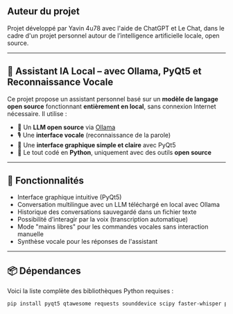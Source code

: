 ## Auteur du projet

Projet développé par Yavin 4u78 avec l'aide de ChatGPT et Le Chat, dans le cadre d'un projet personnel autour de l’intelligence artificielle locale, open source.

---

## 🧠 Assistant IA Local – avec Ollama, PyQt5 et Reconnaissance Vocale

Ce projet propose un assistant personnel basé sur un **modèle de langage open source** fonctionnant **entièrement en local**, sans connexion Internet nécessaire. Il utilise :

- 🧠 Un **LLM open source** via [Ollama](https://ollama.com/)
- 🎙️ Une **interface vocale** (reconnaissance de la parole)
- 💬 Une **interface graphique simple et claire** avec PyQt5
- 🐍 Le tout codé en **Python**, uniquement avec des outils **open source**

---

## 🧰 Fonctionnalités

- Interface graphique intuitive (PyQt5)
- Conversation multilingue avec un LLM téléchargé en local avec Ollama
- Historique des conversations sauvegardé dans un fichier texte
- Possibilité d’interagir par la voix (transcription automatique)
- Mode "mains libres" pour les commandes vocales sans interaction manuelle
- Synthèse vocale pour les réponses de l'assistant

---

## 📦 Dépendances

Voici la liste complète des bibliothèques Python requises :

```bash
pip install pyqt5 qtawesome requests sounddevice scipy faster-whisper pyttsx3 numpy llama-index llama-index-readers-file sentence-transformers llama-index-embeddings-huggingface pypdf python-docx docx2txt

